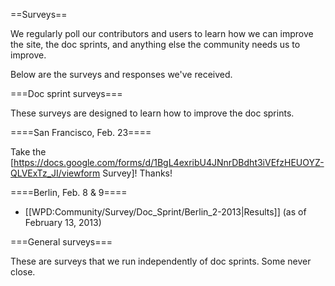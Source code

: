 ==Surveys==

We regularly poll our contributors and users to learn how we can improve the site, the doc sprints, and anything else the community needs us to improve.

Below are the surveys and responses we've received.

===Doc sprint surveys===

These surveys are designed to learn how to improve the doc sprints.

====San Francisco, Feb. 23====

Take the [https://docs.google.com/forms/d/1BgL4exribU4JNnrDBdht3iVEfzHEUOYZ-QLVExTz_JI/viewform Survey]! Thanks!

====Berlin, Feb. 8 & 9====

* [[WPD:Community/Survey/Doc_Sprint/Berlin_2-2013|Results]] (as of February 13, 2013)

===General surveys===

These are surveys that we run independently of doc sprints. Some never close.